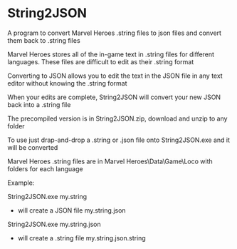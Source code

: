 # String2JSON
A program to convert Marvel Heroes .string files to json files
and convert them back to .string files

Marvel Heroes stores all of the in-game text in .string files
for different languages.  These files are difficult to edit as
their .string format

Converting to JSON allows you to edit the text in the JSON file
in any text editor without knowing the .string format

When your edits are complete, String2JSON will convert your 
new JSON back into a .string file

The precompiled version is in String2JSON.zip, 
download and unzip to any folder

To use just drap-and-drop a .string or .json file onto 
String2JSON.exe and it will be converted

Marvel Heroes .string files are in Marvel Heroes\Data\Game\Loco 
with folders for each language

Example:

String2JSON.exe my.string
- will create a JSON file my.string.json

String2JSON.exe my.string.json
- will create a .string file my.string.json.string
